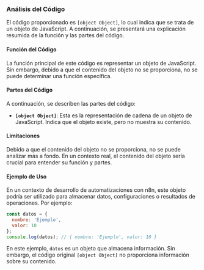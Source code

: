 ### Análisis del Código
El código proporcionado es `[object Object]`, lo cual indica que se trata de un objeto de JavaScript. A continuación, se presentará una explicación resumida de la función y las partes del código.

#### Función del Código
La función principal de este código es representar un objeto de JavaScript. Sin embargo, debido a que el contenido del objeto no se proporciona, no se puede determinar una función específica.

#### Partes del Código
A continuación, se describen las partes del código:

* **`[object Object]`**: Esta es la representación de cadena de un objeto de JavaScript. Indica que el objeto existe, pero no muestra su contenido.

#### Limitaciones
Debido a que el contenido del objeto no se proporciona, no se puede analizar más a fondo. En un contexto real, el contenido del objeto sería crucial para entender su función y partes.

#### Ejemplo de Uso
En un contexto de desarrollo de automatizaciones con n8n, este objeto podría ser utilizado para almacenar datos, configuraciones o resultados de operaciones. Por ejemplo:
```javascript
const datos = {
  nombre: 'Ejemplo',
  valor: 10
};
console.log(datos); // { nombre: 'Ejemplo', valor: 10 }
```
En este ejemplo, `datos` es un objeto que almacena información. Sin embargo, el código original `[object Object]` no proporciona información sobre su contenido.